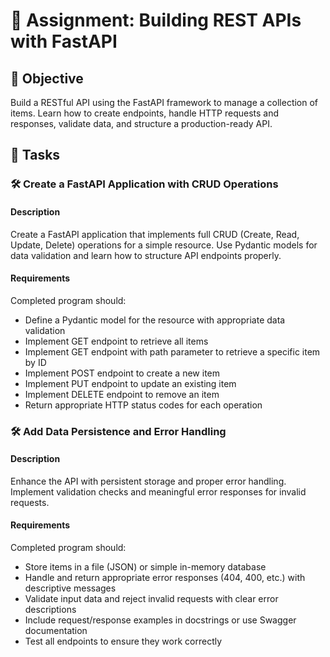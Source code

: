 # 📘 Assignment: Building REST APIs with FastAPI

## 🎯 Objective

Build a RESTful API using the FastAPI framework to manage a collection of items. Learn how to create endpoints, handle HTTP requests and responses, validate data, and structure a production-ready API.

## 📝 Tasks

### 🛠️ Create a FastAPI Application with CRUD Operations

#### Description
Create a FastAPI application that implements full CRUD (Create, Read, Update, Delete) operations for a simple resource. Use Pydantic models for data validation and learn how to structure API endpoints properly.

#### Requirements
Completed program should:

- Define a Pydantic model for the resource with appropriate data validation
- Implement GET endpoint to retrieve all items
- Implement GET endpoint with path parameter to retrieve a specific item by ID
- Implement POST endpoint to create a new item
- Implement PUT endpoint to update an existing item
- Implement DELETE endpoint to remove an item
- Return appropriate HTTP status codes for each operation

### 🛠️ Add Data Persistence and Error Handling

#### Description
Enhance the API with persistent storage and proper error handling. Implement validation checks and meaningful error responses for invalid requests.

#### Requirements
Completed program should:

- Store items in a file (JSON) or simple in-memory database
- Handle and return appropriate error responses (404, 400, etc.) with descriptive messages
- Validate input data and reject invalid requests with clear error descriptions
- Include request/response examples in docstrings or use Swagger documentation
- Test all endpoints to ensure they work correctly
